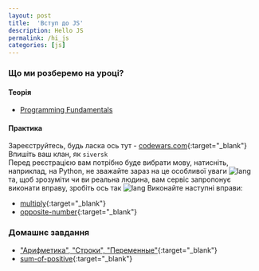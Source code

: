 ```yaml
---
layout: post
title:  'Вступ до JS'
description: Hello JS
permalink: /hi_js
categories: [js]
---
```


### Що ми розберемо на уроці?

#### Теорія

* [Programming Fundamentals](https://btholt.github.io/intro-to-web-dev-v2/programming-fundamentals/)

#### Практика

Зареєструйтесь, будь ласка ось тут - [codewars.com](https://www.codewars.com/r/myfRzw){:target="_blank"}       
Впишіть ваш клан, як `siversk`         
Перед реєстрацією вам потрібно буде вибрати мову, натисніть, наприклад, на Python, не зважайте зараз на це особливої уваги
![lang](https://osvita-code.github.io/web/images/lang.png)
та, щоб зрозуміти чи ви реальна людина, вам сервіс запропонує виконати вправу, зробіть ось так
![lang](https://osvita-code.github.io/web/images/codewars.png)
Виконайте наступні вправи:
* [multiply](https://www.codewars.com/kata/multiply/train/javascript){:target="_blank"}
* [opposite-number](https://www.codewars.com/kata/opposite-number/train/javascript){:target="_blank"}

### Домашнє завдання

* ["Арифметика", "Строки", "Переменные"](https://ru.code-basics.com/languages/javascript){:target="_blank"}
* [sum-of-positive](https://www.codewars.com/kata/sum-of-positive/train/javascript){:target="_blank"}
